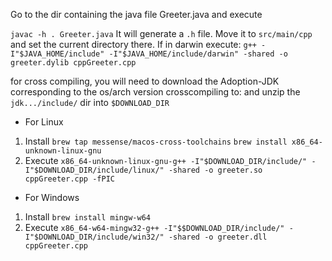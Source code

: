 Go to the dir containing the java file Greeter.java and execute 

`javac -h . Greeter.java`
It will generate a `.h` file. Move it to `src/main/cpp` and set the current directory there.
If in darwin execute:
`g++ -I"$JAVA_HOME/include" -I"$JAVA_HOME/include/darwin" -shared -o greeter.dylib cppGreeter.cpp`

for cross compiling, you will need to download the Adoption-JDK corresponding to the os/arch version crosscompiling to:
and unzip the `jdk.../include/` dir into `$DOWNLOAD_DIR`

* For Linux
1. Install
`brew tap messense/macos-cross-toolchains`
`brew install x86_64-unknown-linux-gnu`
2. Execute
`x86_64-unknown-linux-gnu-g++ -I"$DOWNLOAD_DIR/include/" -I"$DOWNLOAD_DIR/include/linux/" -shared -o greeter.so cppGreeter.cpp -fPIC`

* For Windows
1. Install
`brew install mingw-w64`
2. Execute
`x86_64-w64-mingw32-g++ -I"$$DOWNLOAD_DIR/include/" -I"$DOWNLOAD_DIR/include/win32/" -shared -o greeter.dll cppGreeter.cpp`